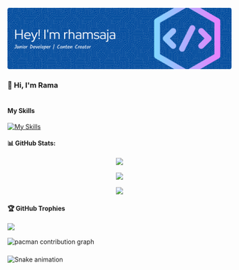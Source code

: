 ![Rhamasaja](img/github-header-banner.png)


<!--
**RHAMASAJA86/RHAMASAJA86** is a ✨ _special_ ✨ repository because its `README.md` (this file) appears on your GitHub profile.

Here are some ideas to get you started:

- 🔭 I’m currently working on ...
- 🌱 I’m currently learning ...
- 👯 I’m looking to collaborate on ...
- 🤔 I’m looking for help with ...
- 💬 Ask me about ...
- 📫 How to reach me: ...
- 😄 Pronouns: ...
- ⚡ Fun fact: ...
-->

### 👋 Hi, I'm Rama
#
#### My Skills
[![My Skills](https://skillicons.dev/icons?i=html,css,js,java,mysql,figma&theme=light)](https://skillicons.dev)


#### 📊 GitHub Stats:

<div align="center">

![](https://github-readme-stats.vercel.app/api?username=RHAMASAJA86&theme=transparent&hide_border=false&include_all_commits=false&count_private=false)<br/>

![](https://nirzak-streak-stats.vercel.app/?user=RHAMASAJA86&theme=transparent&hide_border=false)<br/>

![](https://github-readme-stats.vercel.app/api/top-langs/?username=RHAMASAJA86&theme=transparent&hide_border=false&include_all_commits=false&count_private=false&layout=compact)

</div>


#### 🏆 GitHub Trophies
![](https://github-profile-trophy.vercel.app/?username=RHAMASAJA86&theme=radical&no-frame=false&no-bg=true&margin-w=4)

<picture>
  <source media="(prefers-color-scheme: dark)" srcset="https://raw.githubusercontent.com/RHAMASAJA86/RHAMASAJA86/output/pacman-contribution-graph-dark.svg">
  <source media="(prefers-color-scheme: light)" srcset="https://raw.githubusercontent.com/RHAMASAJA86/RHAMASAJA86/output/pacman-contribution-graph.svg">
  <img alt="pacman contribution graph" src="https://raw.githubusercontent.com/RHAMASAJA86/RHAMASAJA86/output/pacman-contribution-graph.svg">
</picture>

###

<img src="https://raw.githubusercontent.com/RHAMASAJA86/RHAMASAJA86/output/snake.svg" alt="Snake animation" />

###